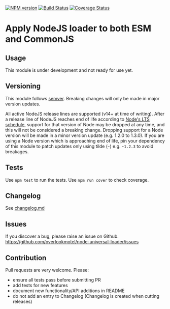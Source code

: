 [![NPM version](https://img.shields.io/npm/v/node-universal-loader.svg)](https://www.npmjs.com/package/node-universal-loader)
[![Build Status](https://img.shields.io/github/actions/workflow/status/overlookmotel/node-universal-loader/test.yml?branch=master)](https://github.com/overlookmotel/node-universal-loader/actions)
[![Coverage Status](https://img.shields.io/coveralls/overlookmotel/node-universal-loader/master.svg)](https://coveralls.io/r/overlookmotel/node-universal-loader)

# Apply NodeJS loader to both ESM and CommonJS

## Usage

This module is under development and not ready for use yet.

## Versioning

This module follows [semver](https://semver.org/). Breaking changes will only be made in major version updates.

All active NodeJS release lines are supported (v14+ at time of writing). After a release line of NodeJS reaches end of life according to [Node's LTS schedule](https://nodejs.org/en/about/releases/), support for that version of Node may be dropped at any time, and this will not be considered a breaking change. Dropping support for a Node version will be made in a minor version update (e.g. 1.2.0 to 1.3.0). If you are using a Node version which is approaching end of life, pin your dependency of this module to patch updates only using tilde (`~`) e.g. `~1.2.3` to avoid breakages.

## Tests

Use `npm test` to run the tests. Use `npm run cover` to check coverage.

## Changelog

See [changelog.md](https://github.com/overlookmotel/node-universal-loader/blob/master/changelog.md)

## Issues

If you discover a bug, please raise an issue on Github. https://github.com/overlookmotel/node-universal-loader/issues

## Contribution

Pull requests are very welcome. Please:

* ensure all tests pass before submitting PR
* add tests for new features
* document new functionality/API additions in README
* do not add an entry to Changelog (Changelog is created when cutting releases)
